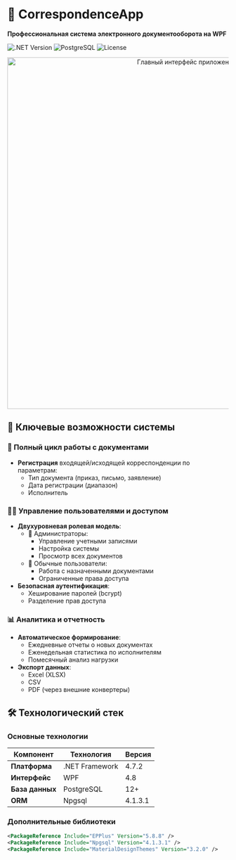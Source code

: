 # 📨 CorrespondenceApp  
**Профессиональная система электронного документооборота на WPF**

![.NET Version](https://img.shields.io/badge/.NET-4.7.2-blue)
![PostgreSQL](https://img.shields.io/badge/PostgreSQL-12+-brightgreen)
![License](https://img.shields.io/badge/License-MIT-orange)

<div align="center">
  <img src="docs/app-screenshot.png" width="800" alt="Главный интерфейс приложения">
</div>

## 🚀 Ключевые возможности системы

### 📄 Полный цикл работы с документами
- **Регистрация** входящей/исходящей корреспонденции
 по параметрам:
  - Тип документа (приказ, письмо, заявление)
  - Дата регистрации (диапазон)
  - Исполнитель

### 👨‍💻 Управление пользователями и доступом
- **Двухуровневая ролевая модель**:
  - 👑 Администраторы:
    - Управление учетными записями
    - Настройка системы
    - Просмотр всех документов
  - 📝 Обычные пользователи:
    - Работа с назначенными документами
    - Ограниченные права доступа
- **Безопасная аутентификация**:
  - Хеширование паролей (bcrypt)
  - Разделение прав достyпа


### 📊 Аналитика и отчетность
- **Автоматическое формирование**:
  - Ежедневные отчеты о новых документах
  - Еженедельная статистика по исполнителям
  - Помесячный анализ нагрузки
- **Экспорт данных**:
  - Excel (XLSX)
  - CSV
  - PDF (через внешние конвертеры)

## 🛠 Технологический стек

### Основные технологии
| Компонент       | Технология                  | Версия     |
|-----------------|-----------------------------|------------|
| **Платформа**   | .NET Framework              | 4.7.2      |
| **Интерфейс**   | WPF                         | 4.8        |
| **База данных** | PostgreSQL                  | 12+        |
| **ORM**         | Npgsql                      | 4.1.3.1    |

### Дополнительные библиотеки
```xml
<PackageReference Include="EPPlus" Version="5.8.8" />
<PackageReference Include="Npgsql" Version="4.1.3.1" />
<PackageReference Include="MaterialDesignThemes" Version="3.2.0" />
